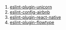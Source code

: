 1. [eslint-plugin-unicorn](https://www.npmjs.com/package/eslint-plugin-unicorn)
1. [eslint-config-airbnb](https://www.npmjs.com/package/eslint-config-airbnb)
1. [eslint-plugin-react-native](https://www.npmjs.com/package/eslint-plugin-react-native)
1. [eslint-plugin-flowtype](https://www.npmjs.com/package/eslint-plugin-flowtype)